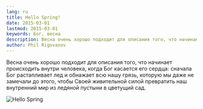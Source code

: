 ```yaml
---
lang: ru
title: Hello Spring!
date: 2015-03-01
lastmod: 2015-03-01
keywords: Бог, весна
description: Весна очень хорошо подходит для описания того, что начинает происходить внутри человека, когда Бог касается его сердца
author: Phil Rigovanov
---
```


Весна очень хорошо подходит для описания того, что начинает происходить внутри человека, когда Бог касается его сердца: сначала Бог растапливает лед и обнажает всю нашу грязь, которую мы даже не замечали до этого, чтобы Своей живительной силой превратить наш внутренний мир из ледяной пустыни в цветущий сад.

![Hello Spring](/images/blog/hello-spring.jpg)
